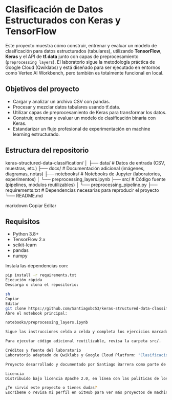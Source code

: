 # Clasificación de Datos Estructurados con Keras y TensorFlow

Este proyecto muestra cómo construir, entrenar y evaluar un modelo de clasificación para datos estructurados (tabulares), utilizando **TensorFlow**, **Keras** y el API de **tf.data** junto con capas de preprocesamiento (`preprocessing layers`). El laboratorio sigue la metodología práctica de Google Cloud (Qwiklabs) y está diseñado para ser ejecutado en entornos como Vertex AI Workbench, pero también es totalmente funcional en local.

## Objetivos del proyecto

- Cargar y analizar un archivo CSV con pandas.
- Procesar y mezclar datos tabulares usando tf.data.
- Utilizar capas de preprocesamiento de Keras para transformar los datos.
- Construir, entrenar y evaluar un modelo de clasificación binaria con Keras.
- Estandarizar un flujo profesional de experimentación en machine learning estructurado.

## Estructura del repositorio

keras-structured-data-classification/
│
├── data/ # Datos de entrada (CSV, muestras, etc.)
├── docs/ # Documentación adicional (imágenes, diagramas, notas)
├── notebooks/ # Notebooks de Jupyter (laboratorios, experimentos)
│ └── preprocessing_layers.ipynb
├── src/ # Código fuente (pipelines, módulos reutilizables)
│ └── preprocessing_pipeline.py
├── requirements.txt # Dependencias necesarias para reproducir el proyecto
└── README.md

markdown
Copiar
Editar

## Requisitos

- Python 3.8+
- TensorFlow 2.x
- scikit-learn
- pandas
- numpy

Instala las dependencias con:

```sh
pip install -r requirements.txt
Ejecución rápida
Descarga o clona el repositorio:

sh
Copiar
Editar
git clone https://github.com/Santiagobc53/keras-structured-data-classification.git
Abre el notebook principal:

notebooks/preprocessing_layers.ipynb

Sigue las instrucciones celda a celda y completa los ejercicios marcados con #TODO (o revisa la versión completa en el notebook si ya está resuelto).

Para ejecutar código adicional reutilizable, revisa la carpeta src/.

Créditos y fuente del laboratorio
Laboratorio adaptado de Qwiklabs y Google Cloud Platform: "Clasificación de datos estructurados mediante capas de preprocesamiento de Keras".

Proyecto desarrollado y documentado por Santiago Barrera como parte de su ruta de aprendizaje en inteligencia artificial y machine learning.

Licencia
Distribuido bajo licencia Apache 2.0, en línea con las políticas de los notebooks originales de Google.

¿Te sirvió este proyecto o tienes dudas?
Escríbeme o revisa mi perfil en GitHub para ver más proyectos de machine learning y ciencia de datos.